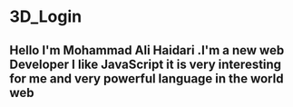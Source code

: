 # 3D_Login
## Hello I'm Mohammad Ali Haidari .I'm a new web Developer I like JavaScript it is very interesting for me and very powerful language in the world web 